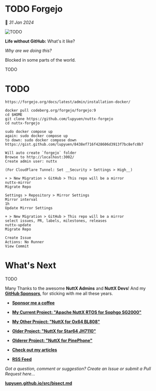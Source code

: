 # TODO Forgejo

📝 _31 Jan 2024_

![TODO](https://lupyuen.github.io/images/bisect-title.jpg)

__Life without GitHub:__ What's it like?

_Why are we doing this?_

Blocked in some parts of the world.

TODO

# TODO

```text
https://forgejo.org/docs/latest/admin/installation-docker/

docker pull codeberg.org/forgejo/forgejo:9
cd $HOME
git clone https://github.com/lupyuen/nuttx-forgejo
cd nuttx-forgejo

sudo docker compose up
again: sudo docker compose up
to down: sudo docker compose down
https://gist.github.com/lupyuen/8438ef716f428606d3913f7bc8efc0b7

Will auto create `forgejo` folder
Browse to http://localhost:3002/
Create admin user: nuttx

(For CloudFlare Tunnel: Set __Security > Settings > High__)

+ > New Migration > GitHub > This repo will be a mirror
nuttx-mirror
Migrate Repo

Settings > Repository > Mirror Settings
Mirror interval
1h
Update Mirror Settings

+ > New Migration > GitHub > This repo will be a mirror
select issues, PR, labels, milestones, releases
nuttx-update
Migrate Repo

Create Issue
Actions: No Runner
View Commit
```

# What's Next

TODO

Many Thanks to the awesome __NuttX Admins__ and __NuttX Devs__! And my [__GitHub Sponsors__](https://github.com/sponsors/lupyuen), for sticking with me all these years.

-   [__Sponsor me a coffee__](https://github.com/sponsors/lupyuen)

-   [__My Current Project: "Apache NuttX RTOS for Sophgo SG2000"__](https://github.com/lupyuen/nuttx-sg2000)

-   [__My Other Project: "NuttX for Ox64 BL808"__](https://github.com/lupyuen/nuttx-ox64)

-   [__Older Project: "NuttX for Star64 JH7110"__](https://github.com/lupyuen/nuttx-star64)

-   [__Olderer Project: "NuttX for PinePhone"__](https://github.com/lupyuen/pinephone-nuttx)

-   [__Check out my articles__](https://lupyuen.github.io)

-   [__RSS Feed__](https://lupyuen.github.io/rss.xml)

_Got a question, comment or suggestion? Create an Issue or submit a Pull Request here..._

[__lupyuen.github.io/src/bisect.md__](https://github.com/lupyuen/lupyuen.github.io/blob/master/src/bisect.md)
